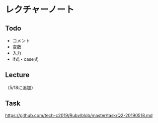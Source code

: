# レクチャーノート

## Todo
 - コメント
 - 変数
 - 入力
 - if式・case式

## Lecture
（5/18に追加）

## Task
https://github.com/tech-c2019/Ruby/blob/master/task/Q2-20190518.md

